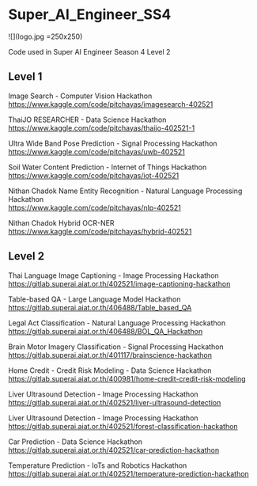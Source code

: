 # Super_AI_Engineer_SS4

![](logo.jpg =250x250)

Code used in Super AI Engineer Season 4 Level 2

## Level 1

Image Search - Computer Vision Hackathon\
https://www.kaggle.com/code/pitchayas/imagesearch-402521

ThaiJO RESEARCHER - Data Science Hackathon\
https://www.kaggle.com/code/pitchayas/thaijo-402521-1

Ultra Wide Band Pose Prediction - Signal Processing Hackathon\
https://www.kaggle.com/code/pitchayas/uwb-402521

Soil Water Content Prediction - Internet of Things Hackathon\
https://www.kaggle.com/code/pitchayas/iot-402521

Nithan Chadok Name Entity Recognition - Natural Language Processing Hackathon\
https://www.kaggle.com/code/pitchayas/nlp-402521

Nithan Chadok Hybrid OCR-NER\
https://www.kaggle.com/code/pitchayas/hybrid-402521

## Level 2

Thai Language Image Captioning - Image Processing Hackathon\
https://gitlab.superai.aiat.or.th/402521/image-captioning-hackathon

Table-based QA - Large Language Model Hackathon\
https://gitlab.superai.aiat.or.th/406488/Table_based_QA

Legal Act Classification - Natural Language Processing Hackathon\
https://gitlab.superai.aiat.or.th/406488/BOL_QA_Hackathon

Brain Motor Imagery Classification - Signal Processing Hackathon\
https://gitlab.superai.aiat.or.th/401117/brainscience-hackathon

Home Credit - Credit Risk Modeling - Data Science Hackathon\
https://gitlab.superai.aiat.or.th/400981/home-credit-credit-risk-modeling

Liver Ultrasound Detection - Image Processing Hackathon\
https://gitlab.superai.aiat.or.th/402521/liver-ultrasound-detection

Liver Ultrasound Detection - Image Processing Hackathon\
https://gitlab.superai.aiat.or.th/402521/forest-classification-hackathon

Car Prediction - Data Science Hackathon\
https://gitlab.superai.aiat.or.th/402521/car-prediction-hackathon

Temperature Prediction - IoTs and Robotics Hackathon\
https://gitlab.superai.aiat.or.th/402521/temperature-prediction-hackathon
